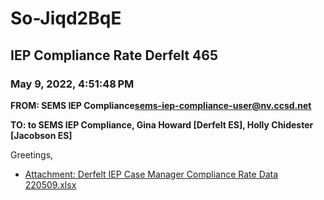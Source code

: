 # So-Jiqd2BqE
## IEP Compliance Rate Derfelt 465
### May 9, 2022, 4:51:48 PM
**FROM: SEMS IEP Compliance<sems-iep-compliance-user@nv.ccsd.net>**

**TO: to SEMS IEP Compliance, Gina Howard [Derfelt ES], Holly Chidester [Jacobson ES]**


Greetings,  





* [Attachment: Derfelt IEP Case Manager Compliance Rate Data 220509.xlsx](So-Jiqd2BqE-attachment-1.xlsx)
